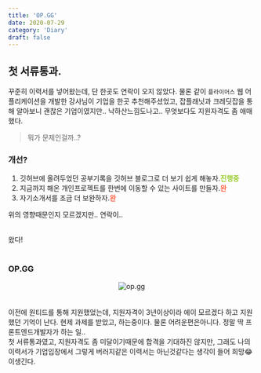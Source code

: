 ```yaml
---
title: 'OP.GG'
date: 2020-07-29
category: 'Diary'
draft: false
---
```


## 첫 서류통과.
꾸준히 이력서를 넣어왔는데, 단 한곳도 연락이 오지 않았다.
물론 같이 `플라이어스` 웹 어플리케이션을 개발한 강사님이 기업을 한곳 추천해주셨었고, 잡플래닛과 크레딧잡을 통해 알아보니 괜찮은 기업이였지만.. 낙하산느낌도나고.. 무엇보다도 지원자격도 좀 애매했다.

> 뭐가 문제인걸까..?

### 개선?
1. 깃허브에 올려두었던 공부기록을 깃허브 블로그로 더 보기 쉽게 해놓자.<b style="color : yellowgreen">진행중</b>
2. 지금까지 해온 개인프로젝트를 한번에 이동할 수 있는 사이트를 만들자.<b style="color : tomato">완</b>
3. 자기소개서를 조금 더 보완하자.<b style="color : tomato">완</b>

위의 영향때문인지 모르겠지만..
연락이..
<br><br>

왔다!
<br><br>

### OP.GG
<div style="margin : 0 auto; text-align : center">
  <img src="https://attach.s.op.gg/logo/20200728145104.1d168565d106679d24e00fcd2affc8f4.png" alt="op.gg">
</div>
<br>
<br>
이전에 원티드를 통해 지원했었는데, 지원자격이 3년이상이라 에이 모르겠다 하고 지원했던 기억이 난다.  
현제 과제를 받았고, 하는중이다. 물론 어려운편은아니다. 정말 딱 프론트엔드개발자가 하는 일..  
<br>
첫 서류통과였고, 지원자격도 좀 미달이기때문에 합격을 기대하진 않지만,  
그래도 나의 이력서가 기업입장에서 그렇게 버러지같은 이력서는 아닌것같다는 생각이 들어 희망😂이생긴다.